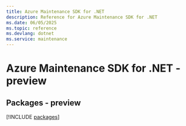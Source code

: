 ```yaml
---
title: Azure Maintenance SDK for .NET
description: Reference for Azure Maintenance SDK for .NET
ms.date: 06/05/2025
ms.topic: reference
ms.devlang: dotnet
ms.service: maintenance
---
```

# Azure Maintenance SDK for .NET - preview
## Packages - preview
[!INCLUDE [packages](maintenance-index.md)]